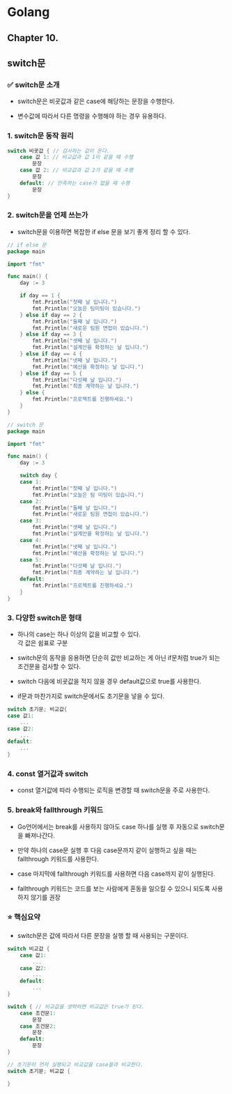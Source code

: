 # Golang

## Chapter 10.

## switch문

### ✅ switch문 소개

- switch문은 비굣값과 같은 case에 해당하는 문장을 수행한다.

- 변수값에 따라서 다른 명령을 수행해야 하는 경우 유용하다.

### 1. switch문 동작 원리

```Go
switch 비굣값 { // 검사하는 값이 온다.
    case 값 1: // 비교값과 값 1이 같을 때 수행
        문장
    case 값 2: // 비교값과 값 2가 같을 때 수행
        문장
    default: // 만족하는 case가 없을 때 수행
        문장
}
```

### 2. switch문을 언제 쓰는가

- switch문을 이용하면 복잡한 if else 문을 보기 좋게 정리 할 수 있다.

```Go
// if else 문
package main

import "fmt"

func main() {
	day := 3

	if day == 1 {
		fmt.Println("첫째 날 입니다.")
		fmt.Println("오늘은 팀미팅이 있습니다.")
	} else if day == 2 {
		fmt.Println("둘째 날 입니다.")
		fmt.Println("새로운 팀원 면접이 있습니다.")
	} else if day == 3 {
		fmt.Println("셋째 날 입니다.")
		fmt.Println("설계안을 확정하는 날 입니다.")
	} else if day == 4 {
		fmt.Println("넷째 날 입니다.")
		fmt.Println("예산을 확정하는 날 입니다.")
	} else if day == 5 {
		fmt.Println("다섯째 날 입니다.")
		fmt.Println("최종 계약하는 날 입니다.")
	} else {
		fmt.Println("프로젝트를 진행하세요.")
	}
}

// switch 문
package main

import "fmt"

func main() {
	day := 3

	switch day {
	case 1:
		fmt.Println("첫째 날 입니다.")
		fmt.Println("오늘은 팀 미팅이 있습니다.")
	case 2:
		fmt.Println("둘째 날 입니다.")
		fmt.Println("새로운 팀원 면접이 있습니다.")
	case 3:
		fmt.Println("셋째 날 입니다.")
		fmt.Println("설계안을 확정하는 날 입니다.")
	case 4:
		fmt.Println("넷째 날 입니다.")
		fmt.Println("예산을 확정하는 날 입니다.")
	case 5:
		fmt.Println("다섯째 날 입니다.")
		fmt.Println("최종 계약하는 날 입니다.")
	default:
		fmt.Println("프로젝트를 진행하세요.")
	}
}

```

### 3. 다양한 switch문 형태

- 하나의 case는 하나 이상의 값을 비교할 수 있다.  
  각 값은 쉼표로 구분

- switch문의 동작을 응용하면 단순히 값만 비교하는 게 아닌 if문처럼 true가 되는 조건문을 검사할 수 있다.

- switch 다음에 비굣값을 적지 않을 경우 default값으로 true를 사용한다.

- if문과 마찬가지로 switch문에서도 초기문을 넣을 수 있다.

```Go
switch 초기문; 비교값{
case 값1:
    ...
case 값2:
    ...
default:
    ...
}
```

### 4. const 열거값과 switch

- const 열거값에 따라 수행되는 로직을 변경할 때 switch문을 주로 사용한다.

### 5. break와 fallthrough 키워드

- Go언어에서는 break를 사용하지 않아도 case 하나를 실행 후 자동으로 switch문을 빠져나간다.

- 만약 하나의 case문 실행 후 다음 case문까지 같이 실행하고 싶을 때는 fallthrough 키워드를 사용한다.

- case 마지막에 fallthrough 키워드를 사용하면 다음 case까지 같이 실행된다.

- fallthrough 키워드는 코드를 보는 사람에게 혼동을 일으킬 수 있으니 되도록 사용하지 않기를 권장

### ⭐️ 핵심요약

- switch문은 값에 따라서 다른 문장을 실행 할 때 사용되는 구문이다.

```Go
switch 비교값 {
    case 값1:
        ...
    case 값2:
        ...
    default:
        ...
}
```

```Go
switch { // 비교값을 생략하면 비교값은 true가 된다.
    case 조건문1:
        문장
    case 조건문2:
        문장
    default:
        문장
}
```

```Go
// 초기문이 먼저 실행되고 비교값을 case들과 비교한다.
switch 초기문; 비교값 {

}
```
